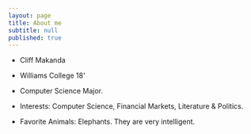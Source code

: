 ```yaml
---
layout: page
title: About me
subtitle: null
published: true
---
```


- Cliff Makanda
- Williams College 18'
- Computer Science Major.


- Interests: Computer Science, Financial Markets, Literature & Politics.
- Favorite Animals: Elephants. They are very intelligent.

